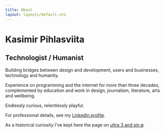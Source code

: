 ```yaml
---
title: About
layout: layouts/default.vto
---
```


# Kasimir Pihlasviita

## Technologist / Humanist

Building bridges between design and development, users and businesses, technology and humanity.

Experience on programming and the internet for more than three decades, complemented by education and work in design, journalism, literature, arts and wellbeing.

Endlessly curious, relentlessly playful.

For professional details, see my [LinkedIn profile](https://www.linkedin.com/in/kasimir-pihlasviita/).

As a historical curiosity I've kept here the page on [ultra 3 and sin ø](/ultra3/).